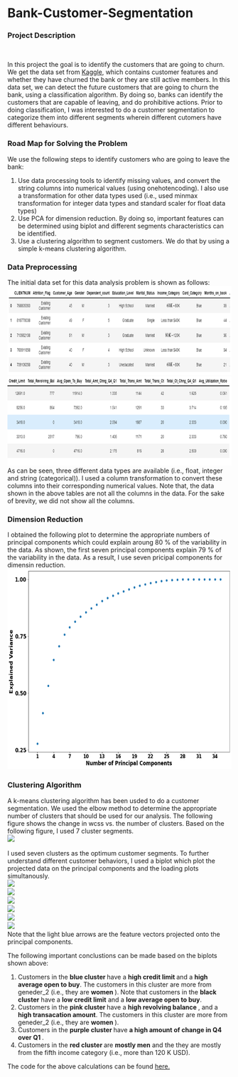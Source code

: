 # Bank-Customer-Segmentation
<h3> Project Description</h3><br>
<p> In this project the goal is to identify the customers that are going to churn. We get the data set from <a href=https://www.kaggle.com/datasets/sakshigoyal7/credit-card-customers>Kaggle</a>, which contains customer features and whether they have churned the bank or they are still active members. In this data set, we can detect the future customers that are going to churn the bank, using a classification algorithm. By doing so, banks can identify the customers that are capable of leaving, and do prohibitive actions. Prior to doing classification, I was interested to do a customer segmentation to categorize them into different segments wherein different cutomers have different behaviours. </p>
<h3>Road Map for Solving the Problem</h3>
<p> We use the following steps to identify customers who are going to leave the bank:<br>
  <ol>
    <li> Use data processing tools to identify missing values, and convert the string columns into numerical values (using onehotencoding). I also use a transformation for other data types used (i.e., used minmax transformation for integer data types and standard scaler for float data types)</li>
    <li> Use PCA for dimension reduction. By doing so, important features can be determined using biplot and different segments characteristics can be identified.</li>
    <li>Use a clustering algorithm to segment customers. We do that by using a simple k-means clustering algorithm.  </li>
        
  </ol>
<h3> Data Preprocessing </h3>
<p> The initial data set for this data analysis problem is shown as follows:<br>
  <img src='https://github.com/kaveh7293/Bank-Churn-Customer-Prediction/blob/main/Screenshot%202022-07-11%20140037.png' width="850" height="200"><br>
  <img src='https://github.com/kaveh7293/Bank-Churn-Customer-Prediction/blob/main/Screenshot%202022-07-11%20140723.png' width="850" height="200"><br>
  As can be seen, three different data types are available (i.e., float, integer and string (categorical)). I used a column transformation to convert these columns into their corresponding numerical values. Note that, the data shown in the above tables are not all the columns in the data. For the sake of brevity, we did not show all the columns. 
  
</p>
<h3> Dimension Reduction </h3>
<p> I obtained the following plot to determine the appropriate numbers of principal components which could explain aroung 80 % of the variability in the data. As shown, the first seven principal components explain 79 % of the variability in the data. As a result, I use seven pricipal components for dimensin reduction. <br>
  <img src='https://github.com/kaveh7293/Bank-Churn-Customer-Prediction/blob/main/Explained_Variance.png' width='600' height='450'>
 </p> 
<h3> Clustering Algorithm</h3>
<p> A k-means clustering algorithm has been usded to do a customer segmentation. We used the elbow method to determine the appropriate number of clusters that should be used for our analysis. The following figure shows the change in wcss vs. the number of clusters. Based on the following figure, I used 7 cluster segments.<br>
<img src='https://github.com/kaveh7293/Bank-Customer-Segmentation/blob/main/wcss.png'><br>

I used seven clusters as the optimum customer segments. To further understand different customer behaviors, I used a biplot which plot the projected data on the principal components and the loading plots simultanously.<br>
<img src='https://github.com/kaveh7293/Bank-Customer-Segmentation/blob/main/PC2_PC1.png'><br>
<img src='https://github.com/kaveh7293/Bank-Customer-Segmentation/blob/main/PC3PC1.png'><br>
<img src='https://github.com/kaveh7293/Bank-Customer-Segmentation/blob/main/PC4PC1.png'><br>
<img src='https://github.com/kaveh7293/Bank-Customer-Segmentation/blob/main/PC5_PC1.png'><br>
<img src='https://github.com/kaveh7293/Bank-Customer-Segmentation/blob/main/PC6_PC1.png'><br>
<img src='https://github.com/kaveh7293/Bank-Customer-Segmentation/blob/main/PC7.png'><br>
  Note that the light blue arrows are the feature vectors projected onto the principal components.
</p>
<p> The following important conclustions can be made based on the biplots shown above:
  <ol>
    <li>Customers in the <strong> blue cluster </strong> have a <strong> high credit limit </strong> and a <strong> high average open to buy</strong>. The customers in this cluster are more from geneder_2 (i.e., they are <strong> women </strong>). Note that customers in the <strong> black cluster</strong> have a <strong>low credit limit</strong> and a <strong>low average open to buy</strong>.</li>
    <li>Customers in the <strong> pink cluster </strong> have a <strong> high revolving balance </strong>,  and a <strong> high transacation amount</strong>. The customers in this cluster are more from geneder_2 (i.e., they are <strong> women </strong>).</li>
<li> Customers in the <strong> purple cluster </strong> have <strong> a high amount of change in Q4 over Q1 </strong>.</li>
<li> Customers in the <strong> red cluster </strong> are <strong> mostly men</strong> and the they are mostly from the fifth income category (i.e., more than 120 K USD).</li>

   </ol>
 The code for the above calculations can be found <a href='https://github.com/kaveh7293/Bank-Customer-Segmentation/blob/main/bank_churn.ipynb'>here.<a> 
</p>

